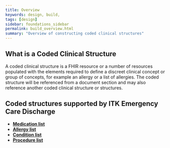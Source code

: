 ```yaml
---
title: Overview
keywords: design, build,
tags: [design]
sidebar: foundations_sidebar
permalink: build_overview.html
summary: "Overview of constructing coded clinical structures"
---
```



## What is a Coded Clinical Structure ##

A coded clinical structure is a FHIR resource or a number of resources populated with the elements required to define a discreet clinical concept or group of concepts, for example an allergy or a list of allergies. The coded structure will be referenced from a document section and may also reference another coded clinical structure or structures. 

## Coded structures supported by ITK Emergency Care Discharge ##

- **[Medication list](build_medication_lists.html)**
- **[Allergy list](build_allergy_lists.html)**
- **[Condition list](build_conditions.html)**
- **[Procedure list](build_procedures.html)**



